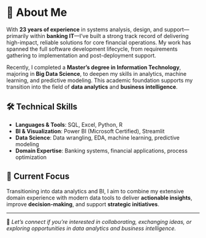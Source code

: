 # 👋 About Me

With **23 years of experience** in systems analysis, design, and support—primarily within **banking IT**—I’ve built a strong track record of delivering high-impact, reliable solutions for core financial operations. My work has spanned the full software development lifecycle, from requirements gathering to implementation and post-deployment support.

Recently, I completed a **Master’s degree in Information Technology**, majoring in **Big Data Science**, to deepen my skills in analytics, machine learning, and predictive modeling. This academic foundation supports my transition into the field of **data analytics** and **business intelligence**.

## 🛠️ Technical Skills

- **Languages & Tools**: SQL, Excel, Python, R  
- **BI & Visualization**: Power BI (Microsoft Certified), Streamlit  
- **Data Science**: Data wrangling, EDA, machine learning, predictive modeling  
- **Domain Expertise**: Banking systems, financial applications, process optimization

## 🎯 Current Focus

Transitioning into data analytics and BI, I aim to combine my extensive domain experience with modern data tools to deliver **actionable insights**, improve **decision-making**, and support **strategic initiatives**.

---

💬 *Let’s connect if you’re interested in collaborating, exchanging ideas, or exploring opportunities in data analytics and business intelligence.*

